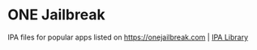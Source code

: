 # ONE Jailbreak

IPA files for popular apps listed on https://onejailbreak.com | [IPA Library](https://onejailbreak.com/categories/ipa-files/)
